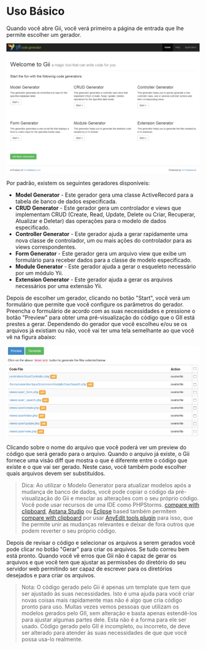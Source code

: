 Uso Básico
===========

Quando você abre Gii, você verá primeiro a página de entrada que lhe permite escolher um gerador.

![Gii entry page](../../images/gii-entry.png)

Por padrão, existem os seguintes geradores disponíveis:

- **Model Generator** - Este gerador gera uma classe ActiveRecord para a tabela de banco de dados especificada.
- **CRUD Generator** - Este gerador gera um controlador e views que implementam CRUD (Create, Read, Update, Delete ou Criar, Recuperar, Atualizar e Deletar) das
 operações para o modelo de dados especificado.
- **Controller Generator** - Este gerador ajuda a gerar rapidamente uma nova classe de controlador, um ou mais
 ações do controlador para as views correspondentes.
- **Form Generator** - Este gerador gera um arquivo view que exibe um formulário para receber dados para a
 classe de modelo especificado.
- **Module Generator** - Este gerador ajuda a gerar o esqueleto necessário por um módulo Yii.
- **Extension Generator** - Este gerador ajuda a gerar os arquivos necessários por uma extensão Yii.

Depois de escolher um gerador, clicando no botão "Start", você verá um formulário que permite que você configure os
parâmetros do gerador. Preencha o formulário de acordo com as suas necessidades e pressione o botão "Preview" para obter uma
pré-visualização do código que o GII está prestes a gerar. Dependendo do gerador que você escolheu e/ou se os arquivos
já existiam ou não, você vai ter uma tela semelhante ao que você vê na figura abaixo:

![Gii preview](../../images/gii-preview.png)

Clicando sobre o nome do arquivo que você poderá ver um preview do código que será gerado para o arquivo.
Quando o arquivo já existe, o Gii fornece uma visão diff que mostra o que é diferente entre o código que existe
e o que vai ser gerado. Neste caso, você também pode escolher quais arquivos devem ser substituídos.

> Dica: Ao utilizar o Modelo Generator para atualizar modelos após a mudança de banco de dados, você pode copiar o código da pré-visualização do Gii
  e mesclar as alterações com o seu próprio código. Você pode usar recursos de uma IDE como PHPStorms.
  [compare with clipboard](https://www.jetbrains.com/help/phpstorm/comparing-files-and-folders.html), [Aptana Studio](https://www.aptana.com/products/studio3/download) ou [Eclipse](https://www.eclipse.org/pdt/) based também permitem [compare with clipboard](https://andrei.gmxhome.de/anyedit/examples.html) por usar [AnyEdit tools plugin](https://andrei.gmxhome.de/anyedit/) para isso, que lhe permite unir as mudanças relevantes e deixar de fora outros que podem reverter o seu próprio código.
  
Depois de revisar o código e selecionar os arquivos a serem gerados você pode clicar no botão "Gerar" para criar
os arquivos. Se tudo correu bem está pronto. Quando você vê erros que Gii não é capaz de gerar os arquivos e que você tem que
ajustar as permissões do diretório do seu servidor web permitindo ser capaz de escrever para os diretórios desejados e para criar os arquivos.

> Nota: O código gerado pelo Gii é apenas um template que tem que ser ajustado às suas necessidades. Isto é uma ajuda
  para você criar novas coisas mais rapidamente mas não é algo que cria código pronto para uso.
  Muitas vezes vemos pessoas que utilizam os modelos gerados pelo GII, sem alteração e basta apenas estendê-los para ajustar
  algumas partes dele. Esta não é a forma para ele ser usado. Código gerado pelo GII é incompleto, ou incorreto, de deve ser alterado para atender  às suas necessidades de que que você possa usa-lo realmente.
  
